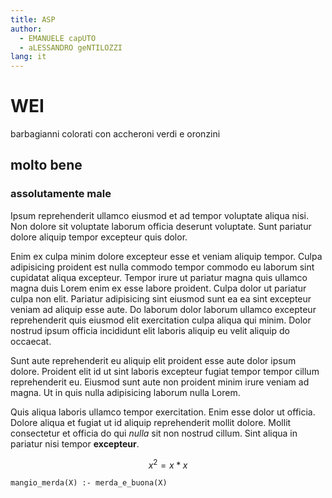 ```yaml
---
title: ASP
author:
  - EMANUELE capUTO 
  - aLESSANDRO geNTILOZZI
lang: it
---
```


# WEI

barbagianni colorati con accheroni verdi e oronzini 

## molto bene

### assolutamente male
Ipsum reprehenderit ullamco eiusmod et ad tempor voluptate aliqua nisi. Non
dolore sit voluptate laborum officia deserunt voluptate. Sunt pariatur dolore
aliquip tempor excepteur quis dolor.

Enim ex culpa minim dolore excepteur esse et veniam aliquip tempor. Culpa
adipisicing proident est nulla commodo tempor commodo eu laborum sint cupidatat
aliqua excepteur. Tempor irure ut pariatur magna quis ullamco magna duis Lorem
enim ex esse labore proident. Culpa dolor ut pariatur culpa non elit. Pariatur
adipisicing sint eiusmod sunt ea ea sint excepteur veniam ad aliquip esse aute.
Do laborum dolor laborum ullamco excepteur reprehenderit quis eiusmod elit
exercitation culpa aliqua qui minim. Dolor nostrud ipsum officia incididunt elit
laboris aliquip eu velit aliquip do occaecat.

Sunt aute reprehenderit eu aliquip elit proident esse aute dolor ipsum dolore.
Proident elit id ut sint laboris excepteur fugiat tempor tempor cillum
reprehenderit eu. Eiusmod sunt aute non proident minim irure veniam ad magna. Ut
in quis nulla adipisicing laborum nulla Lorem.

Quis aliqua laboris ullamco tempor exercitation. Enim esse dolor ut officia.
Dolore aliqua et fugiat ut id aliquip reprehenderit mollit dolore. Mollit
consectetur et officia do qui *nulla* sit non nostrud cillum. Sint aliqua in
pariatur nisi tempor **excepteur**. 

$$ x^2 = x * x $$

```{prolog}
mangio_merda(X) :- merda_e_buona(X)
```
